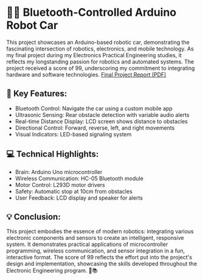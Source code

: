 # 🚗💨 Bluetooth-Controlled Arduino Robot Car
This project showcases an Arduino-based robotic car, demonstrating the fascinating intersection of robotics, electronics, and mobile technology.
As my final project during my Electronics Practical Engineering studies, it reflects my longstanding passion for robotics and automated systems. 
The project received a score of 99, underscoring my commitment to integrating hardware and software technologies.
[Final Project Report (PDF)](https://edenkantor.github.io/Arduino-Robot-Car-Project-/Final_project.pdf)

## 🌟 Key Features:
- Bluetooth Control: Navigate the car using a custom mobile app
- Ultrasonic Sensing: Rear obstacle detection with variable audio alerts
- Real-time Distance Display: LCD screen shows distance to obstacles
- Directional Control: Forward, reverse, left, and right movements
- Visual Indicators: LED-based signaling system

## 💻 Technical Highlights:
- Brain: Arduino Uno microcontroller
- Wireless Communication: HC-05 Bluetooth module
- Motor Control: L293D motor drivers
- Safety: Automatic stop at 10cm from obstacles
- User Feedback: LCD display and speaker for alerts

## 💡 Conclusion:
This project embodies the essence of modern robotics: integrating various electronic components and sensors to create an intelligent, responsive system.
It demonstrates practical applications of microcontroller programming, wireless communication, and sensor integration in a fun, interactive format.
The score of 99 reflects the effort put into the project's design and implementation, showcasing the skills developed throughout the Electronic Engineering program. 🌠📚
